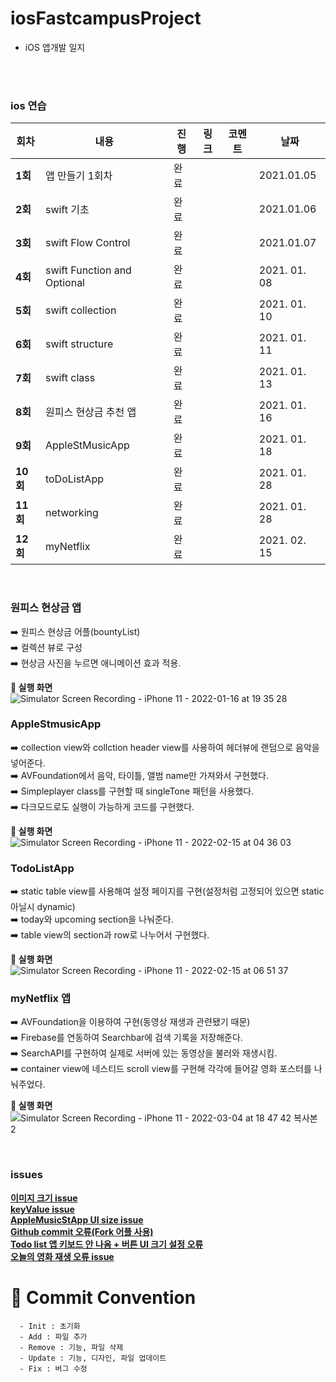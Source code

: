 # iosFastcampusProject







- iOS 앱개발 일지



</br>

</br>





### ios 연습

| 회차    | 내용 | 진행 | 링크 | 코멘트 | 날짜 |
| ------- | ---- | ---- | ---- | ------ | ---- |
| **1회** | 앱 만들기 1회차 | 완료 |      |        | 2021.01.05 |
| **2회** | swift 기초 | 완료 |      |        | 2021.01.06 |
| **3회** | swift Flow Control | 완료 |      |        | 2021.01.07 |
| **4회** | swift Function and Optional | 완료 |      |        | 2021. 01. 08 |
| **5회** | swift collection | 완료 |      |        | 2021. 01. 10 |
| **6회** | swift structure | 완료 |      |        | 2021. 01. 11 |
| **7회** | swift class | 완료 |      |        | 2021. 01. 13 |
| **8회** | 원피스 현상금 추천 앱 | 완료 |      |        | 2021. 01. 16 |
| **9회** | AppleStMusicApp | 완료 |      |        | 2021. 01. 18 |
| **10회** | toDoListApp | 완료 |      |        | 2021. 01. 28 |
| **11회** | networking | 완료 |      |        | 2021. 01. 28 |
| **12회** | myNetflix | 완료 |      |        | 2021. 02. 15 |
</br>

### 원피스 현상금 앱</br>
 ➡️ 원피스 현상금 어플(bountyList)</br>
 ➡️ 컬렉션 뷰로 구성</br>
 ➡️ 현상금 사진을 누르면 애니메이션 효과 적용.</br>
 
**📲 실행 화면 </br>**
![Simulator Screen Recording - iPhone 11 - 2022-01-16 at 19 35 28](https://user-images.githubusercontent.com/77050826/149656549-19ff9af7-b94e-4d57-bee6-733d55cf2a5f.gif)</br>

 ### AppleStmusicApp</br>
   ➡️ collection view와 collction header view를 사용하여 헤더뷰에 랜덤으로 음악을 넣어준다.</br>
   ➡️ AVFoundation에서 음악, 타이틀, 앨범 name만 가져와서 구현했다.</br>
   ➡️ Simpleplayer class를 구현할 때 singleTone 패턴을 사용했다.</br>
   ➡️ 다크모드로도 실행이 가능하게 코드를 구현했다.</br>
 
 **📲 실행 화면 </br>**
 ![Simulator Screen Recording - iPhone 11 - 2022-02-15 at 04 36 03](https://user-images.githubusercontent.com/77050826/153933929-fc9c4a20-0b0b-46d9-a9fc-7601975eca35.gif)</br>
 
 ### TodoListApp</br>
   ➡️ static table view를 사용해여 설정 페이지를 구현(설정처럼 고정되어 있으면 static 아닐시 dynamic)</br>
   ➡️ today와 upcoming section을 나눠준다.</br>
   ➡️ table view의 section과 row로 나누어서 구현했다.</br>

**📲 실행 화면 </br>**
![Simulator Screen Recording - iPhone 11 - 2022-02-15 at 06 51 37](https://user-images.githubusercontent.com/77050826/153952721-bcdebb81-bd6b-4e08-ab03-80ef1755d395.gif)</br>

### myNetflix 앱</br>
   ➡️ AVFoundation을 이용하여 구현(동영상 재생과 관련됐기 때문)</br>
   ➡️ Firebase를 연동하여 Searchbar에 검색 기록을 저장해준다.</br>
   ➡️ SearchAPI를 구현하여 실제로 서버에 있는 동영상을 불러와 재생시킴.</br>
   ➡️ container view에 네스티드 scroll view를  구현해 각각에 들어갈 영화 포스터를 나눠주었다.</br>

**📲 실행 화면 </br>**
![Simulator Screen Recording - iPhone 11 - 2022-03-04 at 18 47 42 복사본 2](https://user-images.githubusercontent.com/77050826/156740374-88d096ce-3623-495f-a0ed-1d87c556e033.gif)


</br>

### issues

[**이미지 크기 issue**](https://github.com/MoSonLee/iosFastcampusProject/issues/1#issue-1101945578) </br>
[**keyValue issue**](https://github.com/MoSonLee/iosFastcampusProject/issues/3#issue-1103370996) </br>
[**AppleMusicStApp UI size issue**](https://github.com/MoSonLee/iosFastcampusProject/issues/4#issue-1106168906) </br>
[**Github commit 오류(Fork 어플 사용)**](https://github.com/MoSonLee/iosFastcampusProject/issues/5#issue-1113545516) </br>
[**Todo list 앱 키보드 안 나옴 + 버튼 UI 크기 설정 오류**](https://github.com/MoSonLee/iosFastcampusProject/issues/6#issue-1117374398) </br>
[**오늘의 영화 재생 오류 issue**](https://github.com/MoSonLee/iosFastcampusProject/issues/7#issue-1137745040) </br>



# :memo: Commit Convention

```
  - Init : 초기화
  - Add : 파일 추가
  - Remove : 기능, 파일 삭제
  - Update : 기능, 디자인, 파일 업데이트
  - Fix : 버그 수정
```

<br></br>





